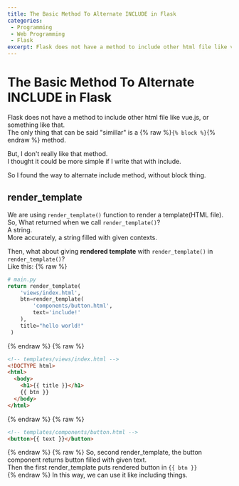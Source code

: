 ```yaml
---
title: The Basic Method To Alternate INCLUDE in Flask
categories: 
 - Programming
 - Web Programming
 - Flask
excerpt: Flask does not have a method to include other html file like vue.js, or something like that. The only thing that can be said "simillar" is a block method.
---
```


# The Basic Method To Alternate INCLUDE in Flask

Flask does not have a method to include other html file like vue.js, or something like that.  
The only thing that can be said "simillar" is a {% raw %}`{% block %}`{% endraw %} method.  
  
But, I don't really like that method.  
I thought it could be more simple if I write that with include.  


So I found the way to alternate include method, without block thing.  

## render_template
We are using `render_template()` function to render a template(HTML file).  
So, What returned when we call `render_template()`?  
A string.  
More accurately, a string filled with given contexts.  

Then, what about giving **rendered template** with `render_template()` in `render_template()`?  
Like this:
{% raw %}
```python
# main.py
return render_template(
    'views/index.html', 
    btn=render_template(
        'components/button.html',
        text='include!'
    ),
    title="hello world!"
 )
```
{% endraw %}
{% raw %}
```HTML
<!-- templates/views/index.html -->
<!DOCTYPE html>
<html>
  <body>
    <h1>{{ title }}</h1>
    {{ btn }}
  </body>
</html>
```
{% endraw %}
{% raw %}
```HTML
<!-- templates/components/button.html -->
<button>{{ text }}</button>
```
{% endraw %}
{% raw %}
So, second render_template, the button component returns button filled with given text.  
Then the first render_template puts rendered button in `{{ btn }}`  
{% endraw %}
In this way, we can use it like including things.  
